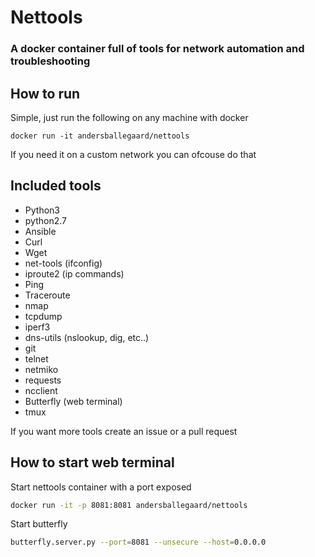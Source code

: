 # Nettools
### A docker container full of tools for network automation and troubleshooting

## How to run

Simple, just run the following on any machine with docker
```shell
docker run -it andersballegaard/nettools
```
If you need it on a custom network you can ofcouse do that

## Included tools
* Python3
* python2.7
* Ansible
* Curl
* Wget
* net-tools (ifconfig)
* iproute2 (ip commands)
* Ping
* Traceroute
* nmap
* tcpdump
* iperf3
* dns-utils (nslookup, dig, etc..)
* git
* telnet
* netmiko
* requests
* ncclient
* Butterfly (web terminal)
* tmux

If you want more tools create an issue or a pull request

## How to start web terminal
Start nettools container with a port exposed
```bash
docker run -it -p 8081:8081 andersballegaard/nettools
```

Start butterfly
```bash
butterfly.server.py --port=8081 --unsecure --host=0.0.0.0
```